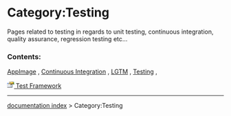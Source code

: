 # Category:Testing
Pages related to testing in regards to unit testing, continuous integration, quality assurance, regression testing etc\...

### Contents:

[AppImage](AppImage.md) , [Continuous Integration](Continuous_Integration.md) , [LGTM](LGTM.md) , [Testing](Testing.md) ,

[<img src="images/Property.png" style="width:16px"> Test Framework](Category_Test_Framework.md)

---
[documentation index](../README.md) > Category:Testing
